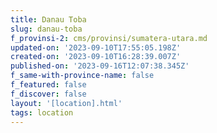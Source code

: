 ```yaml
---
title: Danau Toba
slug: danau-toba
f_provinsi-2: cms/provinsi/sumatera-utara.md
updated-on: '2023-09-10T17:55:05.198Z'
created-on: '2023-09-10T16:28:39.007Z'
published-on: '2023-09-16T12:07:38.345Z'
f_same-with-province-name: false
f_featured: false
f_discover: false
layout: '[location].html'
tags: location
---
```



